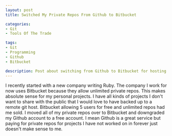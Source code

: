 ```yaml
---
layout: post
title: Switched My Private Repos From Github to Bitbucket

categories: 
- Git
- Tools Of The Trade

tags:
- Git
- Programming
- Github
- Bitbucket

description: Post about switching from Github to Bitbucket for hosting my private git repos
---
```


I recently started with a new company writing Ruby.
The company I work for now uses Bitbucket because they allow unlimited private repos.
This makes absolute sense for my personal projects. I have all kinds of projects 
I don&#39;t want to share with the public that I would love to have backed up to a remote git host.
Bitbucket allowing 5 users for free and unlimited repos had me sold. I moved all
of my private repos over to Bitbucket and downgraded my Github account to a free
account. I mean Github is a great service but paying for private repos for projects
I have not worked on in forever just doesn&#39;t make sense to me.

